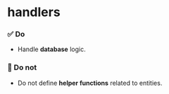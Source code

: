 # handlers

### ✅ Do

- Handle **database** logic.

### 🚫 Do not

- Do not define **helper functions** related to entities.
